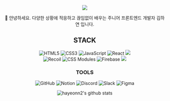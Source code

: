 <!--
**hayeonn2/hayeonn2** is a ✨ _special_ ✨ repository because its `README.md` (this file) appears on your GitHub profile.

Here are some ideas to get you started:

- 🔭 I’m currently working on ...
- 🌱 I’m currently learning ...
- 👯 I’m looking to collaborate on ...
- 🤔 I’m looking for help with ...
- 💬 Ask me about ...
- 📫 How to reach me: ...
- 😄 Pronouns: ...
- ⚡ Fun fact: ...
-->
<div align=center>
  
  <a href="https://hayeonn.tistory.com/" target="_blank"><img src="https://img.shields.io/badge/Tstory Blog-000000?style=for-the-badge&logo=Tistory&logoColor=white"/></a>
 
  👋 안녕하세요. 다양한 상황에 적응하고 끊임없이 배우는 주니어 프론트엔드 개발자 김하연 입니다.
  <br/>
  


## STACK
![HTML5](https://img.shields.io/badge/html5-%23E34F26.svg?style=for-the-badge&logo=html5&logoColor=white)
![CSS3](https://img.shields.io/badge/css3-%231572B6.svg?style=for-the-badge&logo=css3&logoColor=white)
![JavaScript](https://img.shields.io/badge/javascript-%23323330.svg?style=for-the-badge&logo=javascript&logoColor=%23F7DF1E)
![React](https://img.shields.io/badge/react-%2320232a.svg?style=for-the-badge&logo=react&logoColor=%2361DAFB)
  <img src="https://img.shields.io/badge/jQuery-0769AD?style=for-the-badge&logo=jQuery&logoColor=white">
<br/>
![Recoil](https://img.shields.io/badge/recoil-%231572B6.svg?style=for-the-badge&logo=recoil&logoColor=white)
![CSS Modules](https://img.shields.io/badge/cssmodules-000?style=for-the-badge&logo=cssmodules&logoColor=white)
![Firebase](https://img.shields.io/badge/Firebase-039BE5?style=for-the-badge&logo=Firebase&logoColor=white)
<img src="https://img.shields.io/badge/axios-181717?style=for-the-badge">
    
### TOOLS
![GitHub](https://img.shields.io/badge/github-%23121011.svg?style=for-the-badge&logo=github&logoColor=white)
![Notion](https://img.shields.io/badge/Notion-%23000000.svg?style=for-the-badge&logo=notion&logoColor=white)
![Discord](https://img.shields.io/badge/Discord-%237289DA.svg?style=for-the-badge&logo=discord&logoColor=white)
![Slack](https://img.shields.io/badge/Slack-4A154B?style=for-the-badge&logo=slack&logoColor=white)
![Figma](https://img.shields.io/badge/figma-F24E1E.svg?style=for-the-badge&logo=figma&logoColor=white)
  
  
  
![hayeonn2's github stats](https://github-readme-stats-git-masterrstaa-rickstaa.vercel.app/api?username=hayeonn2&&show_icons=true&theme=dark)
  
  
</div>
  
